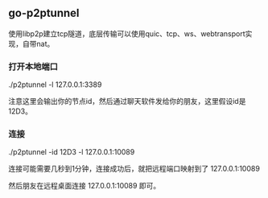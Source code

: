 ## go-p2ptunnel

使用libp2p建立tcp隧道，底层传输可以使用quic、tcp、ws、webtransport实现，自带nat。

### 打开本地端口
./p2ptunnel -l 127.0.0.1:3389

注意这里会输出你的节点id，然后通过聊天软件发给你的朋友，这里假设id是12D3。

### 连接
./p2ptunnel -id 12D3 -l 127.0.0.1:10089

连接可能需要几秒到1分钟，连接成功后，就把远程端口映射到了 127.0.0.1:10089 

然后朋友在远程桌面连接 127.0.0.1:10089 即可。

